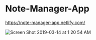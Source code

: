 # Note-Manager-App
https://note-manager-app.netlify.com/

![Screen Shot 2019-03-14 at 1 20 54 AM](https://user-images.githubusercontent.com/29652821/54341676-a476d280-45f7-11e9-8323-d8d9ec295e95.png)
